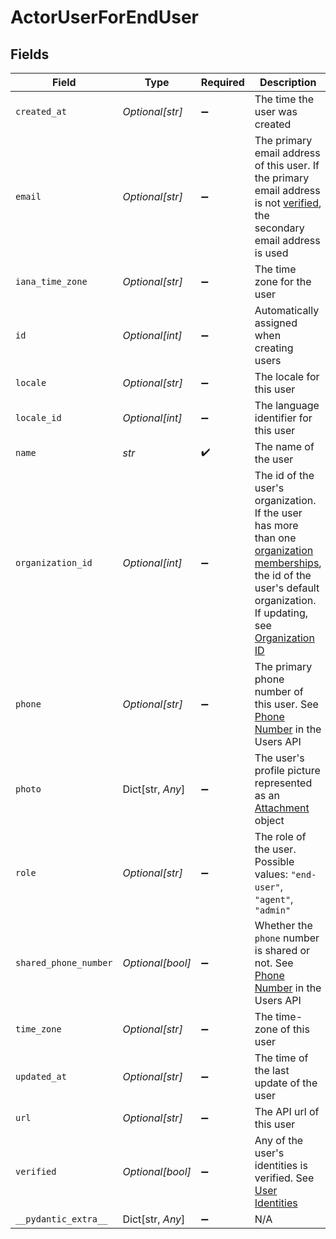 # ActorUserForEndUser


## Fields

| Field                                                                                                                                                                                                                                                                                               | Type                                                                                                                                                                                                                                                                                                | Required                                                                                                                                                                                                                                                                                            | Description                                                                                                                                                                                                                                                                                         |
| --------------------------------------------------------------------------------------------------------------------------------------------------------------------------------------------------------------------------------------------------------------------------------------------------- | --------------------------------------------------------------------------------------------------------------------------------------------------------------------------------------------------------------------------------------------------------------------------------------------------- | --------------------------------------------------------------------------------------------------------------------------------------------------------------------------------------------------------------------------------------------------------------------------------------------------- | --------------------------------------------------------------------------------------------------------------------------------------------------------------------------------------------------------------------------------------------------------------------------------------------------- |
| `created_at`                                                                                                                                                                                                                                                                                        | *Optional[str]*                                                                                                                                                                                                                                                                                     | :heavy_minus_sign:                                                                                                                                                                                                                                                                                  | The time the user was created                                                                                                                                                                                                                                                                       |
| `email`                                                                                                                                                                                                                                                                                             | *Optional[str]*                                                                                                                                                                                                                                                                                     | :heavy_minus_sign:                                                                                                                                                                                                                                                                                  | The primary email address of this user. If the primary email address is not [verified](https://support.zendesk.com/hc/en-us/articles/4408886752410), the secondary email address is used                                                                                                            |
| `iana_time_zone`                                                                                                                                                                                                                                                                                    | *Optional[str]*                                                                                                                                                                                                                                                                                     | :heavy_minus_sign:                                                                                                                                                                                                                                                                                  | The time zone for the user                                                                                                                                                                                                                                                                          |
| `id`                                                                                                                                                                                                                                                                                                | *Optional[int]*                                                                                                                                                                                                                                                                                     | :heavy_minus_sign:                                                                                                                                                                                                                                                                                  | Automatically assigned when creating users                                                                                                                                                                                                                                                          |
| `locale`                                                                                                                                                                                                                                                                                            | *Optional[str]*                                                                                                                                                                                                                                                                                     | :heavy_minus_sign:                                                                                                                                                                                                                                                                                  | The locale for this user                                                                                                                                                                                                                                                                            |
| `locale_id`                                                                                                                                                                                                                                                                                         | *Optional[int]*                                                                                                                                                                                                                                                                                     | :heavy_minus_sign:                                                                                                                                                                                                                                                                                  | The language identifier for this user                                                                                                                                                                                                                                                               |
| `name`                                                                                                                                                                                                                                                                                              | *str*                                                                                                                                                                                                                                                                                               | :heavy_check_mark:                                                                                                                                                                                                                                                                                  | The name of the user                                                                                                                                                                                                                                                                                |
| `organization_id`                                                                                                                                                                                                                                                                                   | *Optional[int]*                                                                                                                                                                                                                                                                                     | :heavy_minus_sign:                                                                                                                                                                                                                                                                                  | The id of the user's organization. If the user has more than one [organization memberships](/api-reference/ticketing/organizations/organization_memberships/), the id of the user's default organization. If updating, see [Organization ID](/api-reference/ticketing/users/users/#organization-id) |
| `phone`                                                                                                                                                                                                                                                                                             | *Optional[str]*                                                                                                                                                                                                                                                                                     | :heavy_minus_sign:                                                                                                                                                                                                                                                                                  | The primary phone number of this user. See [Phone Number](/api-reference/ticketing/users/users/#phone-number) in the Users API                                                                                                                                                                      |
| `photo`                                                                                                                                                                                                                                                                                             | Dict[str, *Any*]                                                                                                                                                                                                                                                                                    | :heavy_minus_sign:                                                                                                                                                                                                                                                                                  | The user's profile picture represented as an [Attachment](/api-reference/ticketing/tickets/ticket-attachments/) object                                                                                                                                                                              |
| `role`                                                                                                                                                                                                                                                                                              | *Optional[str]*                                                                                                                                                                                                                                                                                     | :heavy_minus_sign:                                                                                                                                                                                                                                                                                  | The role of the user. Possible values: `"end-user"`, `"agent"`, `"admin"`                                                                                                                                                                                                                           |
| `shared_phone_number`                                                                                                                                                                                                                                                                               | *Optional[bool]*                                                                                                                                                                                                                                                                                    | :heavy_minus_sign:                                                                                                                                                                                                                                                                                  | Whether the `phone` number is shared or not. See [Phone Number](/api-reference/ticketing/users/users/#phone-number) in the Users API                                                                                                                                                                |
| `time_zone`                                                                                                                                                                                                                                                                                         | *Optional[str]*                                                                                                                                                                                                                                                                                     | :heavy_minus_sign:                                                                                                                                                                                                                                                                                  | The time-zone of this user                                                                                                                                                                                                                                                                          |
| `updated_at`                                                                                                                                                                                                                                                                                        | *Optional[str]*                                                                                                                                                                                                                                                                                     | :heavy_minus_sign:                                                                                                                                                                                                                                                                                  | The time of the last update of the user                                                                                                                                                                                                                                                             |
| `url`                                                                                                                                                                                                                                                                                               | *Optional[str]*                                                                                                                                                                                                                                                                                     | :heavy_minus_sign:                                                                                                                                                                                                                                                                                  | The API url of this user                                                                                                                                                                                                                                                                            |
| `verified`                                                                                                                                                                                                                                                                                          | *Optional[bool]*                                                                                                                                                                                                                                                                                    | :heavy_minus_sign:                                                                                                                                                                                                                                                                                  | Any of the user's identities is verified. See [User Identities](/api-reference/ticketing/users/user_identities)                                                                                                                                                                                     |
| `__pydantic_extra__`                                                                                                                                                                                                                                                                                | Dict[str, *Any*]                                                                                                                                                                                                                                                                                    | :heavy_minus_sign:                                                                                                                                                                                                                                                                                  | N/A                                                                                                                                                                                                                                                                                                 |